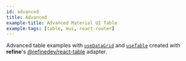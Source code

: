 ```yaml
---
id: advanced
title: Advanced
example-title: Advanced Material UI Table
example-tags: [table, mui, react-router]
---
```


Advanced table examples with [`useDataGrid`](/docs/api-reference/mui/hooks/useDataGrid) and [`useTable`](https://react-table.tanstack.com/) created with **refine**'s [@refinedev/react-table](https://github.com/refinedev/refine/tree/master/packages/react-table) adapter.

<CodeSandboxExample path="table-material-ui-advanced" />

